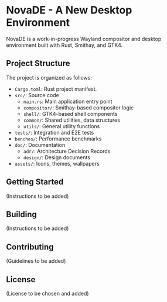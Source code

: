 # NovaDE - A New Desktop Environment

NovaDE is a work-in-progress Wayland compositor and desktop environment built with Rust, Smithay, and GTK4.

## Project Structure

The project is organized as follows:

- `Cargo.toml`: Rust project manifest.
- `src/`: Source code
    - `main.rs`: Main application entry point
    - `compositor/`: Smithay-based compositor logic
    - `shell/`: GTK4-based shell components
    - `common/`: Shared utilities, data structures
    - `utils/`: General utility functions
- `tests/`: Integration and E2E tests
- `benches/`: Performance benchmarks
- `doc/`: Documentation
    - `adr/`: Architecture Decision Records
    - `design/`: Design documents
- `assets/`: Icons, themes, wallpapers

## Getting Started

(Instructions to be added)

## Building

(Instructions to be added)

## Contributing

(Guidelines to be added)

## License

(License to be chosen and added)
